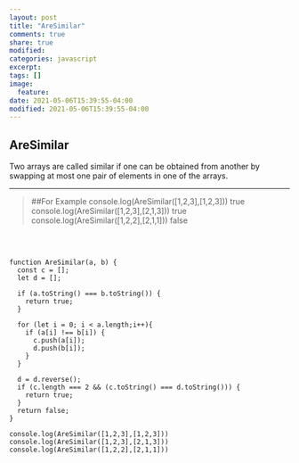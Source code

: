 ```yaml
---
layout: post
title: "AreSimilar"
comments: true
share: true
modified:
categories: javascript
excerpt:
tags: []
image:
  feature:
date: 2021-05-06T15:39:55-04:00
modified: 2021-05-06T15:39:55-04:00
---
```



## AreSimilar 
Two arrays are called similar if one can be obtained from another by swapping at most one pair of elements in one of the arrays. 
___

> ##For Example
console.log(AreSimilar([1,2,3],[1,2,3])) true
console.log(AreSimilar([1,2,3],[2,1,3])) true
console.log(AreSimilar([1,2,2],[2,1,1])) false

##
<br>


~~~
function AreSimilar(a, b) {
  const c = [];
  let d = [];

  if (a.toString() === b.toString()) {
    return true;
  }

  for (let i = 0; i < a.length;i++){
    if (a[i] !== b[i]) {
      c.push(a[i]);
      d.push(b[i]);
    }
  }

  d = d.reverse();
  if (c.length === 2 && (c.toString() === d.toString())) {
    return true;
  }
  return false;
}

console.log(AreSimilar([1,2,3],[1,2,3]))
console.log(AreSimilar([1,2,3],[2,1,3]))
console.log(AreSimilar([1,2,2],[2,1,1]))
~~~

